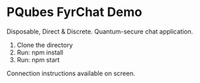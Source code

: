 # PQubes FyrChat Demo

Disposable, Direct & Discrete. Quantum-secure chat application.

1. Clone the directory
2. Run: npm install
3. Run: npm start

Connection instructions available on screen.
